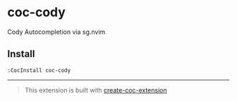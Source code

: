 # coc-cody

Cody Autocompletion via sg.nvim

## Install

`:CocInstall coc-cody`

---

> This extension is built with [create-coc-extension](https://github.com/fannheyward/create-coc-extension)
